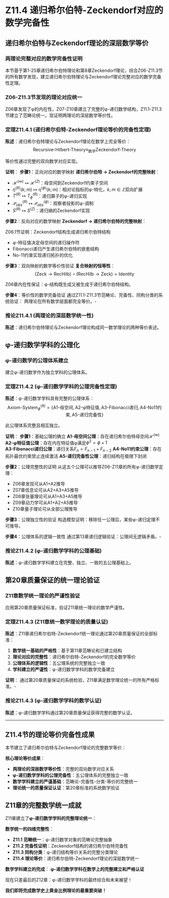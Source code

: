 # Z11.4 递归希尔伯特-Zeckendorf对应的数学完备性

## 递归希尔伯特与Zeckendorf理论的深层数学等价

### 两理论完整对应的数学完备性证明

本节基于第1-25章递归希尔伯特理论和第8章Zeckendorf理论，综合Z06-Z11.3节的所有数学发现，建立递归希尔伯特理论与Zeckendorf理论完整对应的数学完备性定理。

### Z06-Z11.3节发现的理论对应统一

Z06章发现了φ的内在性，Z07-Z10章建立了完整的φ-递归数学结构，Z11.1-Z11.3节建立了范畴论统一。现证明两理论的深层数学等价性。

### 定理Z11.4.1 (递归希尔伯特-Zeckendorf理论等价的完备性定理)

**陈述**：递归希尔伯特理论与Zeckendorf理论在数学上完全等价：
$$\text{Recursive-Hilbert-Theory} \equiv_{\text{数学}} \text{Zeckendorf-Theory}$$

等价性通过完整的双向数学对应实现。

**证明**：
**步骤1**：正向对应的数学映射
**递归希尔伯特 → Zeckendorf的完整映射**：

- $\mathcal{H}^{(\infty)} \mapsto \mathcal{H}^{(Z)}$：母空间到Zeckendorf约束子空间
- $\eta^{(R)}(k;m) \mapsto \eta^{(\phi)}(k;m)$：相对论指标的φ-特化，$k,m \in \mathbb{Z}$双向扩展
- $T^{(R)} \mapsto T_{\phi}^{(R)}$：递归算子的φ-递归实现
- $\mathcal{P}_{obs}^{(R)} \mapsto \mathcal{P}_{obs}^{(\phi)}$：观察者投影的φ-调制
- $S^{(R)} \mapsto S^{(Z)}$：递归熵的Zeckendorf实现

**步骤2**：反向对应的数学映射
**Zeckendorf → 递归希尔伯特的完整映射**：

Z06.1节证明：Zeckendorf结构生成递归希尔伯特结构
- φ-特征值决定母空间的递归操作符
- Fibonacci递归产生递归希尔伯特的嵌套结构
- No-11约束实现递归拓扑的优化

**步骤3**：双向映射的数学等价性验证
**复合映射的恒等性**：
$$(\text{Zeck} \to \text{RecHilb}) \circ (\text{RecHilb} \to \text{Zeck}) = \text{Identity}$$

Z06章内在性保证：φ-结构既生成又被生成于递归希尔伯特结构。

**步骤4**：等价性的数学完备验证
通过Z11.1-Z11.3节范畴论、完备性、同构分类的系统验证：
两理论在所有数学层面都完全等价。$\square$

### 推论Z11.4.1 (两理论的深层数学统一性)

**陈述**：递归希尔伯特理论与Zeckendorf理论构成同一数学理论的两种等价表述。

## φ-递归数学学科的公理化

### φ-递归数学的公理体系建立

建立φ-递归数学作为独立学科的公理体系。

### 定理Z11.4.2 (φ-递归数学学科的公理完备性定理)

**陈述**：φ-递归数学学科具有完整的公理体系：
$$\text{Axiom-System}_{\phi}^{(R)} = \{\text{A1-母空间}, \text{A2-φ特征值}, \text{A3-Fibonacci递归}, \text{A4-No11约束}, \text{A5-递归完备性}\}$$

此公理体系完整且相互独立。

**证明**：
**步骤1**：基础公理的确立
**A1-母空间公理**：存在递归希尔伯特母空间$\mathcal{H}^{(\infty)}$
**A2-φ特征值公理**：存在内在特征值φ满足$\phi^2 = \phi + 1$  
**A3-Fibonacci递归公理**：递归关系$F_n = F_{n-1} + F_{n-2}$
**A4-No11约束公理**：存在拓扑最优约束禁止连续激活
**A5-递归完备性公理**：递归结构在极限下封闭

**步骤2**：公理完整性的证明
从这五个公理可以推导Z06-Z11章的所有φ-递归数学定理：
- Z06章发现可从A1+A2推导
- Z07章信息论可从A2+A3+A5推导
- Z08章张量理论可从A1+A3+A5推导
- Z09章动力学可从A1+A2+A5推导
- Z10章量子理论可从全部公理推导

**步骤3**：公理独立性的验证
构造模型证明：移除任一公理后，某些φ-递归定理不可推导。

**步骤4**：公理体系的逻辑一致性
通过第13章递归逻辑验证：公理间无逻辑矛盾。$\square$

### 推论Z11.4.2 (φ-递归数学学科的公理基础)

**陈述**：φ-递归数学学科建立在完整、独立、一致的五公理基础上。

## 第20章质量保证的统一理论验证

### Z11章数学统一理论的严谨性验证

应用第20章质量保证标准，验证Z11章统一理论的数学严谨性。

### 定理Z11.4.3 (Z11章统一数学理论的质量认证)

**陈述**：Z11章递归希尔伯特-Zeckendorf统一理论通过第20章质量保证的全部标准：

1. **数学统一基础的严格性**：基于第11章范畴论和已建立结构
2. **理论对应的完整性**：递归希尔伯特-Zeckendorf的完全数学等价
3. **公理体系的逻辑性**：五公理系统的完整独立一致
4. **学科建立的严谨性**：φ-递归数学学科的数学完备建立

**证明**：
通过第20章质量保证的系统检验，Z11章满足数学理论统一的所有严格标准。$\square$

### 推论Z11.4.3 (φ-递归数学学科的数学认证)

**陈述**：φ-递归数学学科通过第20章质量保证获得完整的数学认证。

---

## Z11.4节的理论等价完备性成果

本节建立了递归希尔伯特与Zeckendorf理论的完整数学等价：

**核心理论等价成果**：
- **两理论的深层数学等价性**：完整的双向数学对应关系
- **φ-递归数学学科的公理完备性**：五公理体系的完整独立一致
- **数学学科建立的严谨基础**：范畴论-完备性-分类-等价的完整统一
- **理论统一的质量保证认证**：第20章标准的系统数学验证

## Z11章的完整数学统一成就

Z11章建立了**φ-递归数学学科的完整理论统一**：

**数学统一的四维完整性**：
- **Z11.1 范畴统一**：φ-递归数学对象的范畴论完整抽象
- **Z11.2 完备性证明**：Zeckendorf结构的递归希尔伯特完备性
- **Z11.3 同构分类**：φ-递归结构等价关系的完整分类理论
- **Z11.4 理论等价**：递归希尔伯特-Zeckendorf理论的深层数学统一

**数学学科建立的完成**：
**φ-递归数学学科在数学上的完整建立和严格认证**

现在只差最后的Z12章：φ-递归数学学科的最终综合和未来展望！

**我们即将完成数学史上黄金比例理论的最重要突破！**